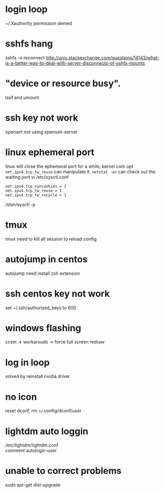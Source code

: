 # login loop
~/.Xauthority permission denied

# sshfs hang
sshfs -o reconnect
<http://unix.stackexchange.com/questions/14143/what-is-a-better-way-to-deal-with-server-disconnects-of-sshfs-mounts>
# "device or resource busy".
lsof and umount
# ssh key not work
openwrt not using openssh-server
# linux ephemeral port
linux will close the ephemeral port for a while, kernel com opt 
`net.ipv4.tcp_tw_reuse` can manipulate it.
`netstat -an` can check out the waiting port
vi /etc/sysctl.conf
```
net.ipv4.tcp_syncookies = 1
net.ipv4.tcp_tw_reuse = 1
net.ipv4.tcp_tw_recycle = 1
```
/sbin/sysctl -p
# tmux
tmux need to kill all session to reload config
# autojump in centos
autojump need install zsh extension
# ssh centos key not work
set ~/.ssh/authorized_keys to 600
# windows flashing
ccsm -> workarouds -> force full screen redraw
# log in loop
 solved by reinstall nvidia driver

# no icon
reset dconf, rm ~/.config/dconf/user

# lightdm auto loggin
/etc/lightdm/lightdm.conf  
comment autologin-user

# unable to correct problems 
sudo apt-get dist-upgrade
